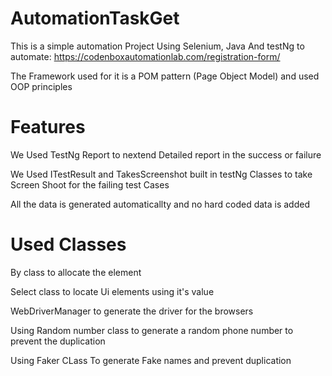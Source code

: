 # AutomationTaskGet
This is a simple automation Project Using Selenium, Java And testNg to automate: https://codenboxautomationlab.com/registration-form/

The Framework used for it is a POM pattern (Page Object Model) and used OOP principles 

# Features 
We Used TestNg Report to nextend Detailed report in the success or failure 

We Used ITestResult and TakesScreenshot built in testNg Classes to take Screen Shoot for the failing test Cases 

All the data is generated automaticallty and no hard coded data is added 

# Used Classes 

By class to allocate the element 

Select class to locate Ui elements using it's value 

WebDriverManager to generate the driver for the browsers 

Using Random number class to generate a random phone number to prevent the duplication 

Using Faker CLass To generate Fake names and prevent duplication 
